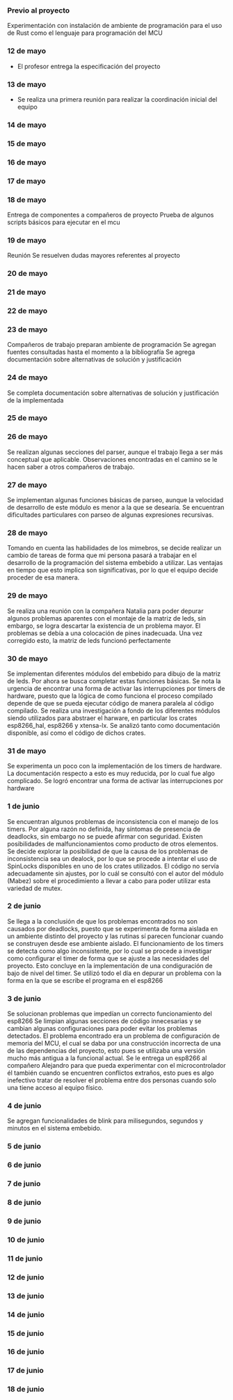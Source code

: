 ### Previo al proyecto

Experimentación con instalación de ambiente de programación para el uso de Rust como el lenguaje para programación del MCU

### 12 de mayo

- El profesor entrega la especificación del proyecto

### 13 de mayo

- Se realiza una primera reunión para realizar la coordinación inicial del equipo

### 14 de mayo

### 15 de mayo

### 16 de mayo

### 17 de mayo

### 18 de mayo

Entrega de componentes a compañeros de proyecto
Prueba de algunos scripts básicos para ejecutar en el mcu

### 19 de mayo

Reunión
Se resuelven dudas mayores referentes al proyecto

### 20 de mayo

### 21 de mayo

### 22 de mayo

### 23 de mayo

Compañeros de trabajo preparan ambiente de programación
Se agregan fuentes consultadas hasta el momento a la bibliografía
Se agrega documentación sobre alternativas de solución y justificación 

### 24 de mayo

Se completa documentación sobre alternativas de solución y justificación de la implementada

### 25 de mayo


### 26 de mayo

Se realizan algunas secciones del parser, aunque el trabajo llega a ser más conceptual que aplicable. Observaciones encontradas en el camino se le hacen saber a otros compañeros de trabajo.

### 27 de mayo

Se implementan algunas funciones básicas de parseo, aunque la velocidad de desarrollo de este módulo es menor a la que se desearía. 
Se encuentran dificultades particulares con parseo de algunas expresiones recursivas.

### 28 de mayo

Tomando en cuenta las habilidades de los mimebros, se decide realizar un cambio de tareas de forma que mi persona pasará a trabajar en el desarrollo de la programación del sistema embebido a utilizar. Las ventajas en tiempo que esto implica son significativas, por lo que el equipo decide proceder de esa manera.

### 29 de mayo

Se realiza una reunión con la compañera Natalia para poder depurar algunos problemas aparentes con el montaje de la matriz de leds, sin embargo, se logra descartar la existencia de un problema mayor. El problemas se debía a una colocación de pines inadecuada. Una vez corregido esto, la matriz de leds funcionó perfectamente

### 30 de mayo

Se implementan diferentes módulos del embebido para dibujo de la matriz de leds. Por ahora se busca completar estas funciones básicas.
Se nota la urgencia de encontrar una forma de activar las interrupciones por timers de hardware, puesto que la lógica de como funciona el proceso compilado depende de que se pueda ejecutar código de manera paralela al código compilado.
Se realiza una investigación a fondo de los diferentes módulos siendo utilizados para abstraer el harware, en particular los crates esp8266_hal, esp8266 y xtensa-lx. Se analizó tanto como documentación disponible, así como el código de dichos crates.

### 31 de mayo

Se experimenta un poco con la implementación de los timers de hardware. La documentación respecto a esto es muy reducida, por lo cual fue algo complicado.
Se logró encontrar una forma de activar las interrupciones por hardware

### 1 de junio

Se encuentran algunos problemas de inconsistencia con el manejo de los timers. Por alguna razón no definida, hay síntomas de presencia de deadlocks, sin embargo no se puede afirmar con seguridad. Existen posibilidades de malfuncionamientos como producto de otros elementos. 
Se decide explorar la posibilidad de que la causa de los problemas de inconsistencia sea un dealock, por lo que se procede a intentar el uso de SpinLocks disponibles en uno de los crates utilizados. El código no servía adecuadamente sin ajustes, por lo cuál se consultó con el autor del módulo (Mabez) sobre el procedimiento a llevar a cabo para poder utilizar esta variedad de mutex.

### 2 de junio

Se llega a la conclusión de que los problemas encontrados no son causados por deadlocks, puesto que se experimenta de forma aislada en un ambiente distinto del proyecto y las rutinas sí parecen funcionar cuando se construyen desde ese ambiente aislado. 
El funcionamiento de los timers se detecta como algo inconsistente, por lo cual se procede a investigar como configurar el timer de forma que se ajuste a las necesidades del proyecto. Esto concluye en la implementación de una condiguración de bajo de nivel del timer.
Se utilizó todo el día en depurar un problema con la forma en la que se escribe el programa en el esp8266

### 3 de junio

Se solucionan problemas que impedían un correcto funcionamiento del esp8266
Se limpian algunas secciones de código innecesarias y se cambian algunas configuraciones para poder evitar los problemas detectados.
El problema encontrado era un problema de configuración de memoria del MCU, el cual se daba por una construcción incorrecta de una de las dependencias del proyecto, esto pues se utilizaba una versión mucho más antigua a la funcional actual.
Se le entrega un esp8266 al compañero Alejandro para que pueda experimentar con el microcontrolador él también cuando se encuentren conflictos extraños, esto pues es algo inefectivo tratar de resolver el problema entre dos personas cuando solo una tiene acceso al equipo físico. 

### 4 de junio

Se agregan funcionalidades de blink para milisegundos, segundos y minutos en el sistema embebido.

### 5 de junio

### 6 de junio

### 7 de junio

### 8 de junio

### 9 de junio

### 10 de junio

### 11 de junio

### 12 de junio

### 13 de junio

### 14 de junio

### 15 de junio

### 16 de junio

### 17 de junio

### 18 de junio

